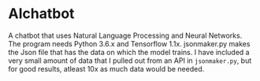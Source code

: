 # AIchatbot
A chatbot that uses Natural Language Processing and Neural Networks.
The program needs Python 3.6.x and Tensorflow 1.1x.
jsonmaker.py makes the Json file that has the data on which the model trains.
I have included a very small amount of data that I pulled out from an API in ```jsonmaker.py```, but for good results, atleast 10x as much data would be needed.
